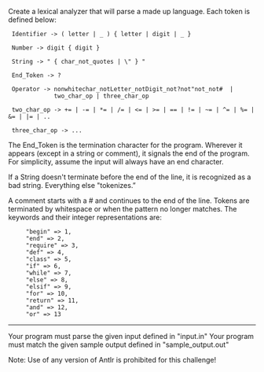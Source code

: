 Create a lexical analyzer that will parse a made up language. Each token is defined below:
```
 Identifier -> ( letter | _ ) { letter | digit | _ }

 Number -> digit { digit }

 String -> " { char_not_quotes | \" } "

 End_Token -> ?

 Operator -> nonwhitechar_notLetter_notDigit_not?not"not_not#  |
             two_char_op | three_char_op

 two_char_op -> += | -= | *= | /= | <= | >= | == | != | ~= | ^= | %= | &= | |= | ..

 three_char_op -> ...
```
The End_Token is the termination character for the program.
Wherever it appears (except in a string or comment), it signals 
the end of the program.
For simplicity, assume the input will always have an end character.

If a String doesn't terminate before the end of the line, it is
recognized as a bad string.  Everything else "tokenizes.”

A comment starts with a # and continues to the end of the line.
Tokens are terminated by whitespace or when the pattern no longer matches.
The keywords and their integer representations are:

         "begin" => 1,
         "end" => 2,
         "require" => 3,
         "def" => 4,
         "class" => 5,
         "if" => 6,
         "while" => 7,
         "else" => 8,
         "elsif" => 9,
         "for" => 10,
         "return" => 11,
         "and" => 12,
         "or" => 13

-------------------------------------------------------------
Your program must parse the given input defined in "input.in"
Your program must match the given sample output defined in "sample_output.out"

Note: Use of any version of Antlr is prohibited for this challenge!
